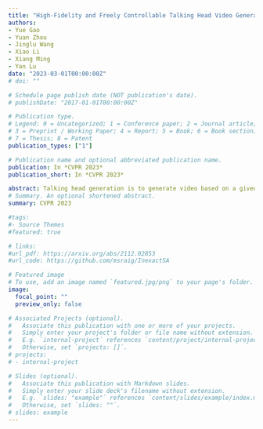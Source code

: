 ```yaml
---
title: "High-Fidelity and Freely Controllable Talking Head Video Generation"
authors:
- Yue Gao 
- Yuan Zhou 
- Jinglu Wang 
- Xiao Li 
- Xiang Ming 
- Yan Lu
date: "2023-03-01T00:00:00Z"
# doi: ""

# Schedule page publish date (NOT publication's date).
# publishDate: "2017-01-01T00:00:00Z"

# Publication type.
# Legend: 0 = Uncategorized; 1 = Conference paper; 2 = Journal article;
# 3 = Preprint / Working Paper; 4 = Report; 5 = Book; 6 = Book section;
# 7 = Thesis; 8 = Patent
publication_types: ["1"]

# Publication name and optional abbreviated publication name.
publication: In *CVPR 2023*
publication_short: In *CVPR 2023*

abstract: Talking head generation is to generate video based on a given source identity. However, existing methods are suffering from many challenges in getting a natural and controllable video generation. First, the generated human face usually has strange deformation and severe distortions. Second, the controllability of different attributes during the generation process is limited as the movement information, including poses and expressions, is implicitly entangled in the driving image. Moreover, due to the reliability of the extracted keypoints between the adjacent frames, the generated video flickering issue also frequently exists. In this paper, we propose a novel model to produce high-fidelity talking head videos and enable head pose and expression to be freely controllable. Specifically, our method simultaneously utilizes the self-supervised learned keypoints and the 3D face model-based landmarks. A novel motion-aware multi-scale feature alignment module is proposed to effectively transfer the motion without face distortion. We further improve the smoothness of the synthesized talking head videos with a feature context adaptation and propagation module. Extensive experimental results on challenging datasets demonstrate the state-of-the-art performance of our model. The code will be made publicly available.
# Summary. An optional shortened abstract.
summary: CVPR 2023

#tags:
#- Source Themes
#featured: true

# links:
#url_pdf: https://arxiv.org/abs/2112.02853
#url_code: https://github.com/msraig/InexactSA

# Featured image
# To use, add an image named `featured.jpg/png` to your page's folder. 
image:
  focal_point: ""
  preview_only: false

# Associated Projects (optional).
#   Associate this publication with one or more of your projects.
#   Simply enter your project's folder or file name without extension.
#   E.g. `internal-project` references `content/project/internal-project/index.md`.
#   Otherwise, set `projects: []`.
# projects:
# - internal-project

# Slides (optional).
#   Associate this publication with Markdown slides.
#   Simply enter your slide deck's filename without extension.
#   E.g. `slides: "example"` references `content/slides/example/index.md`.
#   Otherwise, set `slides: ""`.
# slides: example
---
```

<!-- 
{{% alert note %}}
Click the *Cite* button above to demo the feature to enable visitors to import publication metadata into their reference management software.
{{% /alert %}}

{{% alert note %}}
Click the *Slides* button above to demo Academic's Markdown slides feature.
{{% /alert %}} -->

<!-- Supplementary notes can be added here, including [code and math](https://sourcethemes.com/academic/docs/writing-markdown-latex/). -->

